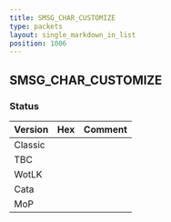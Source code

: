 ```yaml
---
title: SMSG_CHAR_CUSTOMIZE
type: packets
layout: single_markdown_in_list
position: 1006
---
```


## SMSG_CHAR_CUSTOMIZE

### Status

Version | Hex | Comment
---------- | ---------- | ----------
Classic |  |
TBC |  |
WotLK |  |
Cata |  |
MoP |  |